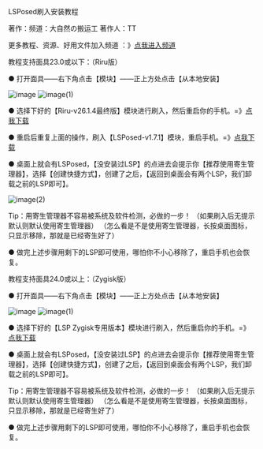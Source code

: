 LSPosed刷入安装教程

著作：频道：大自然の搬运工   著作人：TT

更多教程、资源、好用文件加入频道 ：》[点我进入频道](https://t.me/banyun12138)  


教程支持面具23.0或以下：（Riru版）

● 打开面具——右下角点击【模块】——正上方处点击【从本地安装】

![image](https://user-images.githubusercontent.com/97335538/153760215-1b3bad81-05a8-4f21-b06f-22a3e93042cf.png)
![image(1)](https://user-images.githubusercontent.com/97335538/153760234-6c5d0f39-bf75-492e-a982-d66c0e8129fd.png)

        
● 选择下好的【Riru-v26.1.4最终版】模块进行刷入，然后重启你的手机。=》[点我下载](https://wwp.lanzouq.com/b02un6jub)

● 重启后重复上面的操作，刷入【LSPosed-v1.7.1】模块，重启手机。=》[点我下载](https://banyun12138.lanzouq.com/b02un6jxe)

● 桌面上就会有LSPosed，【没安装过LSP】的点进去会提示你【推荐使用寄生管理器】，选择【创建快捷方式】，创建了之后，【返回到桌面会有两个LSP，我们卸载之前的LSP即可】。

![image(2)](https://user-images.githubusercontent.com/97335538/153760264-2a571469-d8a8-4155-9190-f5bd9ae225d7.png)



Tip：用寄生管理器不容易被系统及软件检测，必做的一步！
     （如果刷入后无提示默认则默认使用寄生管理器）
     （怎么看是不是使用寄生管理器，长按桌面图标，只显示移除，那就是已经寄生好了）

● 做完上述步骤用剩下的LSP即可使用，哪怕你不小心移除了，重启手机也会恢复。



教程支持面具24.0或以上：（Zygisk版）

● 打开面具——右下角点击【模块】——正上方处点击【从本地安装】

![image](https://user-images.githubusercontent.com/97335538/153760215-1b3bad81-05a8-4f21-b06f-22a3e93042cf.png)
![image(1)](https://user-images.githubusercontent.com/97335538/153760234-6c5d0f39-bf75-492e-a982-d66c0e8129fd.png)

● 选择下好的【LSP Zygisk专用版本】模块进行刷入，然后重启你的手机。=》[点我下载](https://banyun12138.lanzouq.com/b02uqakwb)

● 桌面上就会有LSPosed，【没安装过LSP】的点进去会提示你【推荐使用寄生管理器】，选择【创建快捷方式】，创建了之后，【返回到桌面会有两个LSP，我们卸载之前的LSP即可】。

Tip：用寄生管理器不容易被系统及软件检测，必做的一步！
     （如果刷入后无提示默认则默认使用寄生管理器）
     （怎么看是不是使用寄生管理器，长按桌面图标，只显示移除，那就是已经寄生好了）

● 做完上述步骤用剩下的LSP即可使用，哪怕你不小心移除了，重启手机也会恢复。




